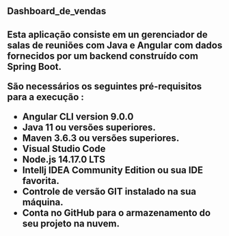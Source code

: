 <h2>Dashboard_de_vendas<h2>
Esta aplicação consiste em un gerenciador de salas de reuniões com Java e Angular com dados fornecidos por um backend construído com Spring Boot.

São necessários os seguintes pré-requisitos para a execução :

* Angular CLI version 9.0.0
* Java 11 ou versões superiores.
* Maven 3.6.3 ou versões superiores.
* Visual Studio Code
* Node.js 14.17.0 LTS
* Intellj IDEA Community Edition ou sua IDE favorita.
* Controle de versão GIT instalado na sua máquina.
* Conta no GitHub para o armazenamento do seu projeto na nuvem.







